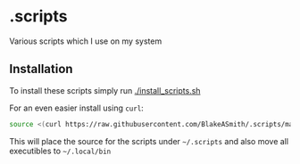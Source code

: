 # .scripts
Various scripts which I use on my system


## Installation

To install these scripts simply run [./install_scripts.sh](install_scripts.sh)

For an even easier install using `curl`: 

```bash
source <(curl https://raw.githubusercontent.com/BlakeASmith/.scripts/main/one_shot_install.sh)
```

This will place the source for the scripts under `~/.scripts` and also move all executibles to `~/.local/bin`
